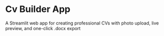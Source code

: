 # Cv Builder App
A Streamlit web app for creating professional CVs with photo upload, live preview, and one-click .docx export
